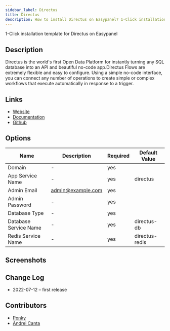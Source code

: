 ```yaml
---
sidebar_label: Directus
title: Directus
description: How to install Directus on Easypanel? 1-Click installation template for Directus on Easypanel
---
```


<!-- generated -->

1-Click installation template for Directus on Easypanel

## Description

Directus is the world's first Open Data Platform for instantly turning any SQL database into an API and beautiful no-code app.Directus Flows are extremely flexible and easy to configure. Using a simple no-code interface, you can connect any number of operations to create simple or complex workflows that execute automatically in response to a trigger.

## Links

- [Website](https://directus.io/)
- [Documentation](https://docs.directus.io/)
- [Github](https://github.com/directus/docs)

## Options

Name | Description | Required | Default Value
-|-|-|-
Domain | - | yes | 
App Service Name | - | yes | directus
Admin Email | admin@example.com | yes | 
Admin Password | - | yes | 
Database Type | - | yes | 
Database Service Name | - | yes | directus-db
Redis Service Name | - | yes | directus-redis

## Screenshots


## Change Log

- 2022-07-12 – first release

## Contributors

- [Ponky](https://github.com/Ponkhy)
- [Andrei Canta](https://github.com/deiucanta)
